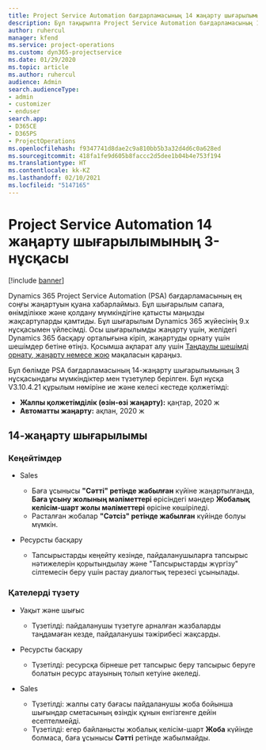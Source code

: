 ```yaml
---
title: Project Service Automation бағдарламасының 14 жаңарту шығарылымы 3-нұсқасындағы жаңалықтар немесе өзгерістер
description: Бұл тақырыпта Project Service Automation бағдарламасының 14-жаңарту шығарылымының 3 нұсқасындағы жаңалықтар туралы ақпарат беріледі.
author: ruhercul
manager: kfend
ms.service: project-operations
ms.custom: dyn365-projectservice
ms.date: 01/29/2020
ms.topic: article
ms.author: ruhercul
audience: Admin
search.audienceType:
- admin
- customizer
- enduser
search.app:
- D365CE
- D365PS
- ProjectOperations
ms.openlocfilehash: f9347741d8dae2c9a810bb5b3a32d4d6c0a628ed
ms.sourcegitcommit: 418fa1fe9d605b8faccc2d5dee1b04b4e753f194
ms.translationtype: HT
ms.contentlocale: kk-KZ
ms.lasthandoff: 02/10/2021
ms.locfileid: "5147165"
---
```

# <a name="project-service-automation-update-release-14-v3"></a>Project Service Automation 14 жаңарту шығарылымының 3-нұсқасы

[!include [banner](../includes/psa-now-project-operations.md)]

Dynamics 365 Project Service Automation (PSA) бағдарламасының ең соңғы жаңартуын қуана хабарлаймыз. Бұл шығарылым сапаға, өнімділікке және қолдану мүмкіндігіне қатысты маңызды жақсартуларды қамтиды. Бұл шығарылым Dynamics 365 жүйесінің 9.x нұсқасымен үйлесімді. Осы шығарылымды жаңарту үшін, желідегі Dynamics 365 басқару орталығына кіріп, жаңартуды орнату үшін шешімдер бетіне өтіңіз. Қосымша ақпарат алу үшін [Таңдаулы шешімді орнату, жаңарту немесе жою](https://docs.microsoft.com/power-platform/admin/install-remove-preferred-solution) мақаласын қараңыз.

Бұл бөлімде PSA бағдарламасының 14-жаңарту шығарылымының 3 нұсқасындағы мүмкіндіктер мен түзетулер берілген. Бұл нұсқа V3.10.4.21 құрылым нөміріне ие және келесі кестеде қолжетімді:

- **Жалпы қолжетімділік (өзін-өзі жаңарту):** қаңтар, 2020 ж
- **Автоматты жаңарту:** ақпан, 2020 ж

## <a name="update-release-14"></a>14-жаңарту шығарылымы

### <a name="enhancements"></a>Кеңейтімдер

- Sales

     - Баға ұсынысы **"Сәтті" ретінде жабылған** күйіне жаңартылғанда, **Баға ұсыну жолының мәліметтері** өрісіндегі мәндер **Жобалық келісім-шарт жолы мәліметтері** өрісіне көшіріледі.
     - Расталған жобалар **"Сәтсіз" ретінде жабылған** күйінде болуы мүмкін.

- Ресурсты басқару

     - Тапсырыстарды кеңейту кезінде, пайдаланушыларға тапсырыс нәтижелерін қорытындылау және "Тапсырыстарды жүргізу" сілтемесін беру үшін растау диалогтық терезесі ұсынылады.


### <a name="bug-fixes"></a>Қателерді түзету

- Уақыт және шығыс

     - Түзетілді: пайдаланушы түзетуге арналған жазбаларды таңдамаған кезде, пайдаланушы тәжірибесі жақсарды.

- Ресурсты басқару

     - Түзетілді: ресурсқа бірнеше рет тапсырыс беру тапсырыс беруге болатын ресурс атауының толып кетуіне әкеледі.

- Sales

     - Түзетілді: жалпы сату бағасы пайдаланушы жоба бойынша шығындар сметасының өзіндік құнын енгізгенге дейін есептелмейді.
     - Түзетілді: егер байланысты жобалық келісім-шарт **Жоба** күйінде болмаса, баға ұсынысы **Сәтті** ретінде жабылмайды.

